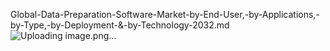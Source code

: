 Global-Data-Preparation-Software-Market-by-End-User,-by-Applications,-by-Type,-by-Deployment-&-by-Technology-2032.md
![Uploading image.png…]()
